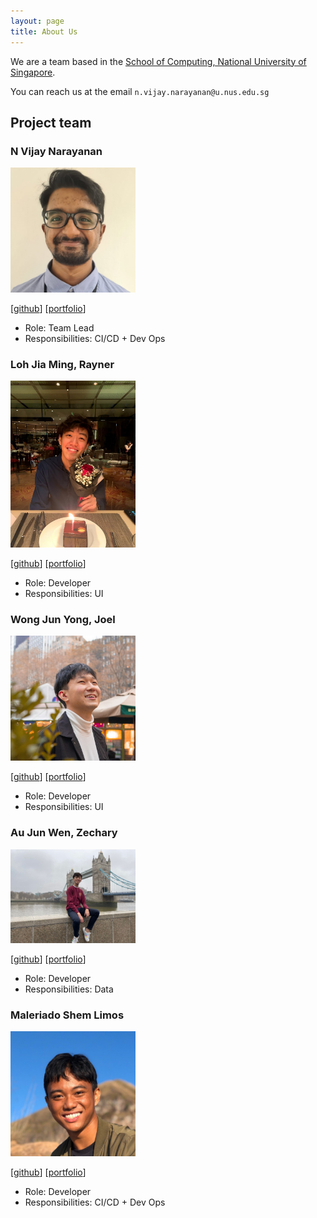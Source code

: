 ```yaml
---
layout: page
title: About Us
---
```


We are a team based in the [School of Computing, National University of Singapore](http://www.comp.nus.edu.sg).

You can reach us at the email `n.vijay.narayanan@u.nus.edu.sg`

## Project team

### N Vijay Narayanan

<img src="images/myc37.png" width="200px">

[[github](http://github.com/myc37)]
[[portfolio](team/myc37.md)]

* Role: Team Lead
* Responsibilities: CI/CD + Dev Ops

### Loh Jia Ming, Rayner

<img src="images/raynerljm.png" width="200px">

[[github](http://github.com/raynerljm)] [[portfolio](team/raynerljm.md)]

* Role: Developer
* Responsibilities: UI

### Wong Jun Yong, Joel

<img src="images/joelwongjy.png" width="200px">

[[github](http://github.com/joelwongjy)]
[[portfolio](team/joelwongjy.md)]

* Role: Developer
* Responsibilities: UI

### Au Jun Wen, Zechary

<img src="images/zechajw.png" width="200px">

[[github](http://github.com/zechajw)]
[[portfolio](team/zechajw.md)]

* Role: Developer
* Responsibilities: Data

### Maleriado Shem Limos

<img src="images/sheimoria.png" width="200px">

[[github](http://github.com/sheimoria)]
[[portfolio](team/sheimoria.md)]

* Role: Developer
* Responsibilities: CI/CD + Dev Ops
